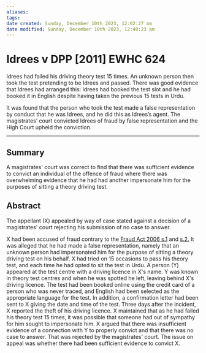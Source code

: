 ```yaml
---
aliases: 
tags: 
date created: Sunday, December 10th 2023, 12:02:27 am
date modified: Sunday, December 10th 2023, 12:40:23 am
---
```


# Idrees v DPP [2011] EWHC 624

Idrees had failed his driving theory test 15 times. An unknown person then took the test pretending to be Idrees and passed. There was good evidence that Idrees had arranged this: Idrees had booked the test slot and he had booked it in English despite having taken the previous 15 tests in Urdu.

It was found that the person who took the test made a false representation by conduct that he was Idrees, and he did this as Idrees’s agent. The magistrates’ court convicted Idrees of fraud by false representation and the High Court upheld the conviction.

---

## Summary

A magistrates' court was correct to find that there was sufficient evidence to convict an individual of the offence of fraud where there was overwhelming evidence that he had had another impersonate him for the purposes of sitting a theory driving test.

## Abstract

The appellant (X) appealed by way of case stated against a decision of a magistrates' court rejecting his submission of no case to answer.

X had been accused of fraud contrary to the [Fraud Act 2006 s.1](https://uk.westlaw.com/Document/IA5E42E00753611DB8071C6D7F7AFDBBF/View/FullText.html?originationContext=document&transitionType=DocumentItem&ppcid=87a90a467e87488a961873114d5011e7&contextData=(sc.Default)) and [s.2.](https://uk.westlaw.com/Document/ID484AE61754511DB8071C6D7F7AFDBBF/View/FullText.html?originationContext=document&transitionType=DocumentItem&ppcid=87a90a467e87488a961873114d5011e7&contextData=(sc.Default)) It was alleged that he had made a false representation, namely that an unknown person had impersonated him for the purpose of sitting a theory driving test on his behalf. X had tried on 15 occasions to pass his theory test, and each time he had opted to sit the test in Urdu. A person (Y) appeared at the test centre with a driving licence in X's name. Y was known in theory test centres and when he was spotted he left, leaving behind X's driving licence. The test had been booked online using the credit card of a person who was never traced, and English had been selected as the appropriate language for the test. In addition, a confirmation letter had been sent to X giving the date and time of the test. Three days after the incident, X reported the theft of his driving licence. X maintained that as he had failed his theory test 15 times, it was possible that someone had out of sympathy for him sought to impersonate him. X argued that there was insufficient evidence of a connection with Y to properly convict and that there was no case to answer. That was rejected by the magistrates' court. The issue on appeal was whether there had been sufficient evidence to convict X.
